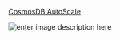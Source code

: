 [CosmosDB AutoScale](https://github.com/MrsDaehin/PerformanceIsHappiness/blob/master/cosmosdbautoscale.md)

![enter image description here](https://azurecomcdn.azureedge.net/cvt-b52e4eee110e120d59ae446da6d4e14ef0791eb02e5e40b8a6059f5696032e8d/images/page/features/autoscale/scale-any-metric.png)





```
